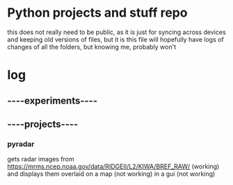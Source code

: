 # Python projects and stuff repo

this does not really need to be public, as it is just for syncing across devices and keeping old versions of files, but it is
this file will hopefully have logs of changes of all the folders, but knowing me, probably won't

# log
  ## ----experiments----
  
  ## ----projects----
  ### pyradar
 gets radar images from https://mrms.ncep.noaa.gov/data/RIDGEII/L2/KIWA/BREF_RAW/ (working) and displays them overlaid on a map (not working) in a gui (not working)
 
